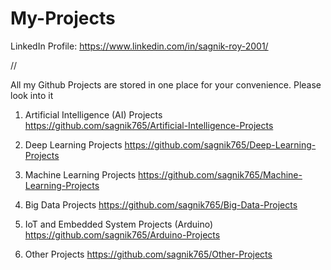 # My-Projects

LinkedIn Profile: https://www.linkedin.com/in/sagnik-roy-2001/

//

All my Github Projects are stored in one place for your convenience. Please look into it

1. Artificial Intelligence (AI) Projects   https://github.com/sagnik765/Artificial-Intelligence-Projects

2. Deep Learning Projects     https://github.com/sagnik765/Deep-Learning-Projects

3. Machine Learning Projects     https://github.com/sagnik765/Machine-Learning-Projects

4. Big Data Projects     https://github.com/sagnik765/Big-Data-Projects 

5. IoT and Embedded System Projects (Arduino)    https://github.com/sagnik765/Arduino-Projects

6. Other Projects    https://github.com/sagnik765/Other-Projects

